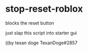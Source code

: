 # stop-reset-roblox
blocks the reset button

just slap this script into starter gui 

((by texan doge TexanDoge#2857
